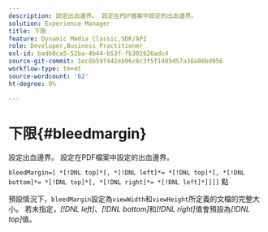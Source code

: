 ```yaml
---
description: 設定出血邊界。 設定在PDF檔案中設定的出血邊界。
solution: Experience Manager
title: 下限
feature: Dynamic Media Classic,SDK/API
role: Developer,Business Practitioner
exl-id: badb8ca5-52ba-4b44-b53f-fb302626adc4
source-git-commit: 1ec8b59f442eb96c6c3f5f1405d57a38a86bd056
workflow-type: tm+mt
source-wordcount: '62'
ht-degree: 0%

---
```


# 下限{#bleedmargin}

設定出血邊界。 設定在PDF檔案中設定的出血邊界。

`bleedMargin=[ *[!DNL top]*[, *[!DNL left]*= *[!DNL top]*[, *[!DNL bottom]*= *[!DNL top]*[, *[!DNL right]*= *[!DNL left]*]]]]` 點

預設情況下，`bleedMargin`設定為`viewWidth`和`viewHeight`所定義的文檔的完整大小。 若未指定，*[!DNL left]*、*[!DNL bottom]*&#x200B;和&#x200B;*[!DNL right]*&#x200B;值會預設為&#x200B;*[!DNL top]*&#x200B;值。
